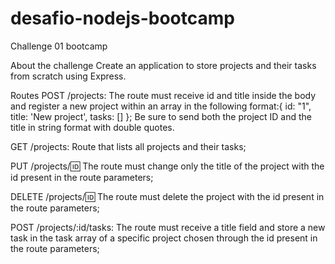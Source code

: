 # desafio-nodejs-bootcamp
Challenge 01 bootcamp

About the challenge
Create an application to store projects and their tasks from scratch using Express.

Routes
POST /projects: The route must receive id and title inside the body and register a new project within an array in the following format:{ id: "1", title: 'New project', tasks: [] }; Be sure to send both the project ID and the title in string format with double quotes.

GET /projects: Route that lists all projects and their tasks;

PUT /projects/:id: The route must change only the title of the project with the id present in the route parameters;

DELETE /projects/:id: The route must delete the project with the id present in the route parameters;

POST /projects/:id/tasks: The route must receive a title field and store a new task in the task array of a specific project chosen through the id present in the route parameters;

